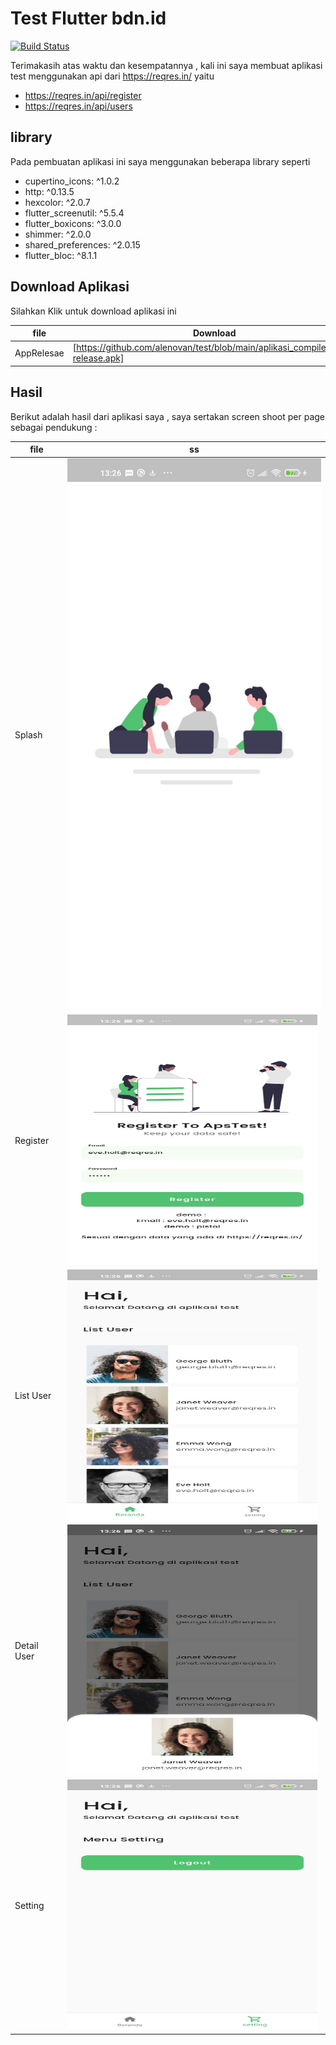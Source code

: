 # Test Flutter bdn.id


[![Build Status](https://travis-ci.org/joemccann/dillinger.svg?branch=master)](https://travis-ci.org/joemccann/dillinger)

Terimakasih atas waktu dan kesempatannya , kali ini saya membuat aplikasi test menggunakan api dari
https://reqres.in/ yaitu

- https://reqres.in/api/register
- https://reqres.in/api/users

## library

Pada pembuatan aplikasi ini saya menggunakan beberapa library seperti

-  cupertino_icons: ^1.0.2
-  http: ^0.13.5
-  hexcolor: ^2.0.7
-  flutter_screenutil: ^5.5.4
-  flutter_boxicons: ^3.0.0
-  shimmer: ^2.0.0
-  shared_preferences: ^2.0.15
-  flutter_bloc: ^8.1.1


## Download Aplikasi

Silahkan Klik untuk download aplikasi ini

| file | Download |
| ------ | ------ |
| AppRelesae | [https://github.com/alenovan/test/blob/main/aplikasi_compiled/app-release.apk] |

## Hasil

Berikut adalah hasil dari aplikasi saya , saya sertakan screen shoot per page sebagai pendukung :


| file | ss |
| ------ | ------ |
| Splash  | <img src="https://raw.githubusercontent.com/alenovan/test/main/screenshoot/splash.jpeg"  />|
| Register            |  <img src="https://raw.githubusercontent.com/alenovan/test/main/screenshoot/register.jpeg" width="400" height="400" />|
| List User           |  <img src="https://raw.githubusercontent.com/alenovan/test/main/screenshoot/list_user.jpeg" width="400" height="400" />|
| Detail User           |  <img src="https://raw.githubusercontent.com/alenovan/test/main/screenshoot/detail_user.jpeg" width="400" height="400" />|
| Setting            | <img src="https://raw.githubusercontent.com/alenovan/test/main/screenshoot/setting.jpeg" width="400" height="400" />|

